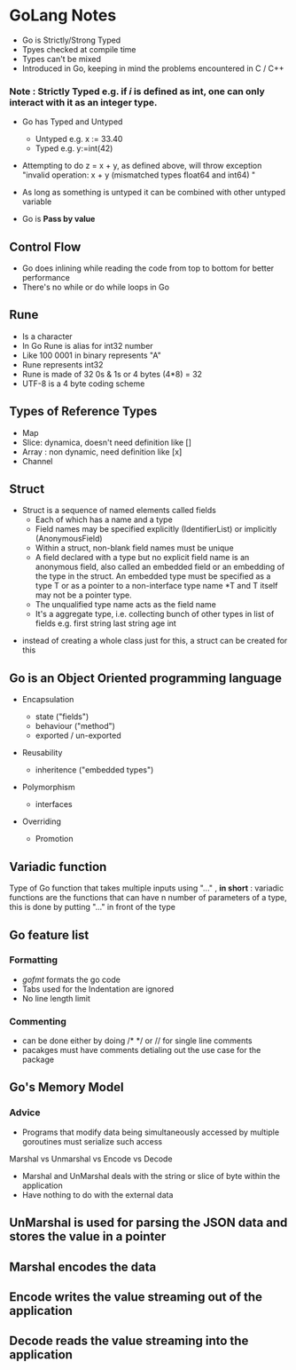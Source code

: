 # GoLang Notes

* Go is Strictly/Strong Typed
* Tpyes checked at compile time
* Types can't be mixed
* Introduced in Go, keeping in mind the problems encountered in C / C++

### Note : Strictly Typed e.g. if _i_ is defined as int, one can only interact with it as an integer type.

* Go has Typed and Untyped
    * Untyped e.g.  x := 33.40
    * Typed e.g. y:=int(42)

* Attempting to do z = x + y, as defined above, will throw exception "invalid operation: x + y (mismatched types float64 and int64)
"

* As long as something is untyped it can be combined with other untyped variable
* Go is **Pass by value**

## Control Flow

* Go does inlining while reading the code from top to bottom for better performance
* There's no while or do while loops in Go

## Rune

* Is a character
* In Go Rune is alias for int32 number
* Like 100 0001 in binary represents "A"
* Rune represents int32
* Rune is made of 32 0s & 1s or 4 bytes (4*8) = 32
* UTF-8 is a 4 byte coding scheme

## Types of Reference Types

* Map
* Slice: dynamica, doesn't need definition like []<dataTypes>
* Array : non dynamic, need definition like [x]<dataType>
* Channel

## Struct

* Struct is a sequence of named elements called fields
    * Each of which has a name and a type
    * Field names may be specified explicitly (IdentifierList) or implicitly (AnonymousField)
    * Within a struct, non-blank field names must be unique
    * A field declared with a type but no explicit field name is an anonymous field, also called an embedded field or an embedding of the type in the struct. An embedded type must be specified as a type T or as a pointer to a non-interface type name *T and T itself may not be a pointer type.
    * The unqualified type name acts as the field name
    * It's a aggregate type, i.e. collecting bunch of other types in list of fields e.g.
    first string
    last string
    age int

- instead of creating a whole class just for this, a struct can be created for this

## Go is an Object Oriented programming language

* Encapsulation
    * state ("fields")
    * behaviour ("method")
    * exported / un-exported

* Reusability
    * inheritence ("embedded types")

* Polymorphism
    * interfaces

* Overriding
    * Promotion

## Variadic function
Type of Go function that takes multiple inputs using "..." , **in short** : variadic functions are the functions that can have n number of parameters of a type, this is done by putting "..." in front of the type

## Go feature list

### Formatting
* *gofmt* formats the go code
* Tabs used for the Indentation are ignored
* No line length limit

### Commenting
* can be done either by doing /* */ or // for single line comments
* pacakges must have comments detialing out the use case for the package

## Go's Memory Model

### Advice

* Programs that modify data being simultaneously accessed by multiple goroutines must serialize such access

Marshal vs Unmarshal vs Encode vs Decode

* Marshal and UnMarshal deals with the string or slice of byte within the application
* Have nothing to do with the external data

## UnMarshal is used for parsing the JSON data and stores the value in a pointer

## Marshal encodes the data 

## Encode writes the value streaming out of the application

## Decode reads the value streaming into the application